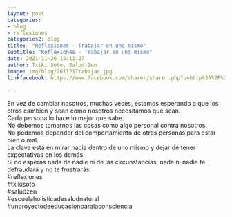 ```yaml
---
layout: post
categories:
- blog
- reflexiones
categories2: blog
title:  "Reflexiones - Trabajar en uno mismo"
subtitle: "Reflexiones - Trabajar en uno mismo"
date: 2021-11-26 15:11:27
author: Txiki Soto, Salud-Zen
image: img/blog/261121Trabajar.jpg
linkfacebook: https://www.facebook.com/sharer/sharer.php?u=http%3A%2F%2Fwww.salud-zen.com%2Fblog%2Freflexiones%2F2021%2F11%2F26%2Freflexiones-trabajar.html&amp;src=sdkpreparse

---  
```

En vez de cambiar nosotros, muchas veces,  estamos esperando a que los otros cambien y sean como nosotros necesitamos que sean.   
Cada persona lo hace lo mejor que sabe.   
No debemos tomarnos las cosas como algo personal contra nosotros.   
No podemos depender del comportamiento de otras personas para estar bien o mal.  
La clave está en mirar hacia dentro de uno mismo y dejar de tener expectativas en los demás.  
Si no esperas nada de nadie ni de las circunstancias, nada ni nadie te defraudará y no te frustrarás.   
#reflexiones  
#txikisoto  
#saludzen  
#escuelaholisticadesaludnatural  
#unproyectodeeducacionparalaconsciencia  
